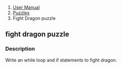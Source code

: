 <ol class="breadcrumb">
  <li><a href="#/docs/contents">User Manual</a></li>
  <li><a href="#/docs/puzzles">Puzzles</a></li>
<li class="active">Fight Dragon puzzle</li>
</ol>

## fight dragon puzzle

### Description

Write an while loop and if statements to fight dragon.